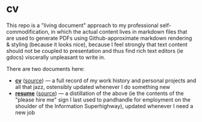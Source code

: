 # cv

This repo is a "living document" approach to my professional self-commodification, in which the actual content lives in markdown files that are used to generate PDFs using Github-approximate markdown rendering & styling (because it looks nice), because I feel strongly that text content should not be coupled to presentation and thus find rich text editors (ie gdocs) viscerally unpleasant to write in.

There are two documents here:

- **[cv](./cv.pdf)** ([source](./cv.md)) — a full record of my work history and personal projects and all that jazz, ostensibly updated whenever I do something new
- **[resume](./resume.pdf)** ([source](./resume.md)) — a distillation of the above (ie the contents of the "please hire me" sign I last used to pandhandle for employment on the shoulder of the Information Superhighway), updated whenever I need a new job
